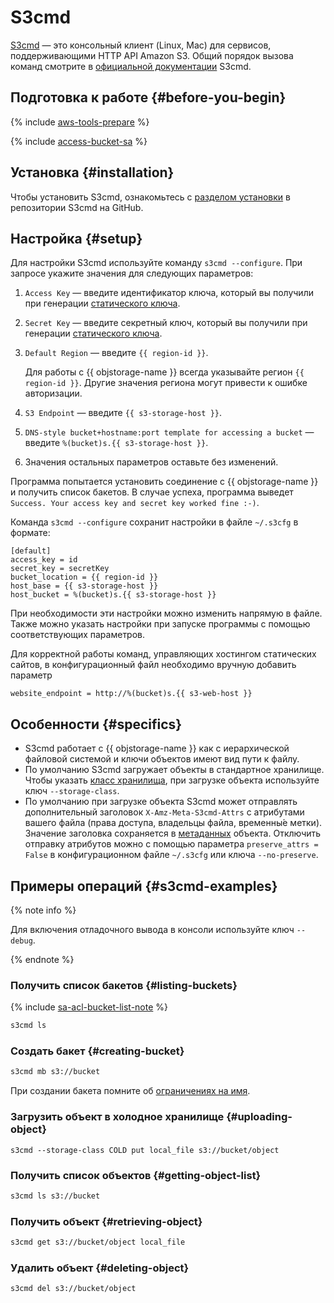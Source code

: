 # S3cmd


[S3cmd](https://s3tools.org/s3cmd) — это консольный клиент (Linux, Mac) для сервисов, поддерживающими HTTP API Amazon S3. Общий порядок вызова команд смотрите в [официальной документации](https://s3tools.org/usage) S3cmd.

## Подготовка к работе {#before-you-begin}

{% include [aws-tools-prepare](../../_includes/aws-tools/aws-tools-prepare.md) %}

{% include [access-bucket-sa](../../_includes/storage/access-bucket-sa.md) %}

## Установка {#installation}

Чтобы установить S3cmd, ознакомьтесь с [разделом установки](https://github.com/s3tools/s3cmd/blob/master/INSTALL.md) в репозитории S3cmd на GitHub.

## Настройка {#setup}

Для настройки S3cmd используйте команду `s3cmd --configure`. При запросе укажите значения для следующих параметров:

1. `Access Key` — введите идентификатор ключа, который вы получили при генерации [статического ключа](../../iam/concepts/authorization/access-key.md).
1. `Secret Key` — введите секретный ключ, который вы получили при генерации [статического ключа](../../iam/concepts/authorization/access-key.md).
1. `Default Region` — введите `{{ region-id }}`.

   Для работы с {{ objstorage-name }} всегда указывайте регион `{{ region-id }}`. Другие значения региона могут привести к ошибке авторизации.

1. `S3 Endpoint` — введите `{{ s3-storage-host }}`.
1. `DNS-style bucket+hostname:port template for accessing a bucket` — введите `%(bucket)s.{{ s3-storage-host }}`.
1. Значения остальных параметров оставьте без изменений.

Программа попытается установить соединение с {{ objstorage-name }} и получить список бакетов. В случае успеха, программа выведет `Success. Your access key and secret key worked fine :-)`.

Команда `s3cmd --configure` сохранит настройки в файле `~/.s3cfg` в формате:

```
[default]
access_key = id
secret_key = secretKey
bucket_location = {{ region-id }}
host_base = {{ s3-storage-host }}
host_bucket = %(bucket)s.{{ s3-storage-host }}
```

При необходимости эти настройки можно изменить напрямую в файле. Также можно указать настройки при запуске программы с помощью соответствующих параметров.

Для корректной работы команд, управляющих хостингом статических сайтов, в конфигурационный файл необходимо вручную добавить параметр

```
website_endpoint = http://%(bucket)s.{{ s3-web-host }}
```

## Особенности {#specifics}

- S3cmd работает с {{ objstorage-name }} как с иерархической файловой системой и ключи объектов имеют вид пути к файлу.
- По умолчанию S3cmd загружает объекты в стандартное хранилище. Чтобы указать [класс хранилища](../concepts/storage-class.md), при загрузке объекта используйте ключ `--storage-class`.
- По умолчанию при загрузке объекта S3cmd может отправлять дополнительный заголовок `X-Amz-Meta-S3cmd-Attrs` с атрибутами вашего файла (права доступа, владельцы файла, временны́е метки). Значение заголовка сохраняется в [метаданных](../concepts/object.md#metadata) объекта. Отключить отправку атрибутов можно с помощью параметра `preserve_attrs = False` в конфигурационном файле `~/.s3cfg` или ключа `--no-preserve`.

## Примеры операций {#s3cmd-examples}

{% note info %}

Для включения отладочного вывода в консоли используйте ключ `--debug`.

{% endnote %}

### Получить список бакетов {#listing-buckets}

{% include [sa-acl-bucket-list-note](../../_includes/storage/sa-acl-bucket-list-note.md) %}

```bash
s3cmd ls
```

### Создать бакет {#creating-bucket}

```bash
s3cmd mb s3://bucket
```

При создании бакета помните об [ограничениях на имя](../concepts/bucket.md#naming).

### Загрузить объект в холодное хранилище {#uploading-object}

```
s3cmd --storage-class COLD put local_file s3://bucket/object
```

### Получить список объектов {#getting-object-list}

```bash
s3cmd ls s3://bucket
```

### Получить объект {#retrieving-object}

```bash
s3cmd get s3://bucket/object local_file
```

### Удалить объект {#deleting-object}

```bash
s3cmd del s3://bucket/object
```
